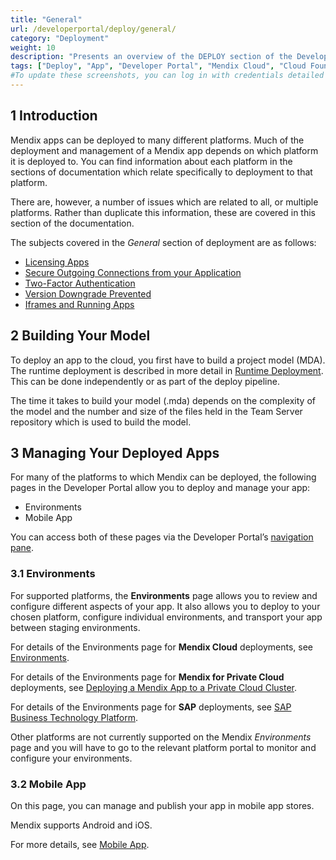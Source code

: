 ```yaml
---
title: "General"
url: /developerportal/deploy/general/
category: "Deployment"
weight: 10
description: "Presents an overview of the DEPLOY section of the Developer Portal."
tags: ["Deploy", "App", "Developer Portal", "Mendix Cloud", "Cloud Foundry", "Azure", "Docker", "SAP", "On-premises", "Kubernetes"]
#To update these screenshots, you can log in with credentials detailed in How to Update Screenshots Using Team Apps.
---
```


## 1 Introduction

Mendix apps can be deployed to many different platforms. Much of the deployment and management of a Mendix app depends on which platform it is deployed to. You can find information about each platform in the sections of documentation which relate specifically to deployment to that platform.

There are, however, a number of issues which are related to all, or multiple platforms. Rather than duplicate this information, these are covered in this section of the documentation.

The subjects covered in the *General* section of deployment are as follows:

* [Licensing Apps](/developerportal/deploy/licensing-apps-outside-mxcloud/)
* [Secure Outgoing Connections from your Application](/developerportal/deploy/securing-outgoing-connections-from-your-application/)
* [Two-Factor Authentication](/developerportal/deploy/two-factor-authentication/)
* [Version Downgrade Prevented](/developerportal/deploy/version-downgrade-prevention/)
* [Iframes and Running Apps](/developerportal/deploy/running-in-iframe/)

## 2 Building Your Model

To deploy an app to the cloud, you first have to build a project model (MDA). The runtime deployment is described in more detail in [Runtime Deployment](/refguide/runtime-deployment/). This can be done independently or as part of the deploy pipeline.

The time it takes to build your model (.mda) depends on the complexity of the model and the number and size of the files held in the Team Server repository which is used to build the model.

## 3 Managing Your Deployed Apps

For many of the platforms to which Mendix can be deployed, the following pages in the Developer Portal allow you to deploy and manage your app:

* Environments
* Mobile App

You can access both of these pages via the Developer Portal’s [navigation pane](/developerportal/#navigation-pane).

### 3.1 Environments

For supported platforms, the **Environments** page allows you to review and configure different aspects of your app. It also allows you to deploy to your chosen platform, configure individual environments, and transport your app between staging environments.

For details of the Environments page for **Mendix Cloud** deployments, see [Environments](/developerportal/deploy/environments/).

For details of the Environments page for **Mendix for Private Cloud** deployments, see [Deploying a Mendix App to a Private Cloud Cluster](/developerportal/deploy/private-cloud-deploy/#environment-details).

For details of the Environments page for **SAP** deployments, see [SAP Business Technology Platform](/developerportal/deploy/sap-cloud-platform/#EnvironmentDetails).

Other platforms are not currently supported on the Mendix *Environments* page and you will have to go to the relevant platform portal to monitor and configure your environments.

### 3.2 Mobile App

On this page, you can manage and publish your app in mobile app stores.

Mendix supports Android and iOS.

For more details, see [Mobile App](/developerportal/deploy/mobileapp/).
